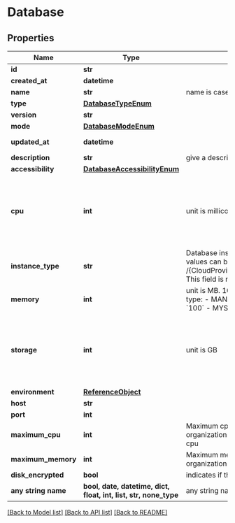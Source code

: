 # Database


## Properties
Name | Type | Description | Notes
------------ | ------------- | ------------- | -------------
**id** | **str** |  | [readonly] 
**created_at** | **datetime** |  | [readonly] 
**name** | **str** | name is case insensitive | 
**type** | [**DatabaseTypeEnum**](DatabaseTypeEnum.md) |  | 
**version** | **str** |  | 
**mode** | [**DatabaseModeEnum**](DatabaseModeEnum.md) |  | 
**updated_at** | **datetime** |  | [optional] [readonly] 
**description** | **str** | give a description to this database | [optional] 
**accessibility** | [**DatabaseAccessibilityEnum**](DatabaseAccessibilityEnum.md) |  | [optional] 
**cpu** | **int** | unit is millicores (m). 1000m &#x3D; 1 cpu | [optional]  if omitted the server will use the default value of 250
**instance_type** | **str** | Database instance type to be used for this database. The list of values can be retrieved via the endpoint /{CloudProvider}/managedDatabase/instanceType/{region}/{dbType}. This field is null for container DB. | [optional] 
**memory** | **int** | unit is MB. 1024 MB &#x3D; 1GB   Default value is linked to the database type: - MANAGED: &#x60;100&#x60; - CONTAINER   - POSTGRES: &#x60;100&#x60;   - REDIS: &#x60;100&#x60;   - MYSQL: &#x60;512&#x60;   - MONGODB: &#x60;256&#x60;  | [optional] 
**storage** | **int** | unit is GB | [optional]  if omitted the server will use the default value of 10
**environment** | [**ReferenceObject**](ReferenceObject.md) |  | [optional] 
**host** | **str** |  | [optional] 
**port** | **int** |  | [optional] 
**maximum_cpu** | **int** | Maximum cpu that can be allocated to the database based on organization cluster configuration. unit is millicores (m). 1000m &#x3D; 1 cpu | [optional] 
**maximum_memory** | **int** | Maximum memory that can be allocated to the database based on organization cluster configuration. unit is MB. 1024 MB &#x3D; 1GB | [optional] 
**disk_encrypted** | **bool** | indicates if the database disk is encrypted or not | [optional] 
**any string name** | **bool, date, datetime, dict, float, int, list, str, none_type** | any string name can be used but the value must be the correct type | [optional]

[[Back to Model list]](../README.md#documentation-for-models) [[Back to API list]](../README.md#documentation-for-api-endpoints) [[Back to README]](../README.md)


